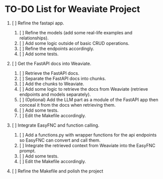 # TO-DO List for Weaviate Project

1. [ ] Refine the fastapi app.
    1. [ ] Refine the models (add some real-life examples and relationships).
    2. [ ] Add some logic outside of basic CRUD operations. 
    3. [ ] Refine the endpoints accordingly.
    4. [ ] Add some tests.

2. [ ] Get the FastAPI docs into Weaviate.
    1. [ ] Retrieve the FastAPI docs.
    2. [ ] Separate the FastAPI docs into chunks.
    3. [ ] Add the chunks to Weaviate.
    4. [ ] Add some logic to retrieve the docs from Weaviate (retrieve endpoints and models separately).
    5. [ ] (Optional) Add the LLM part as a module of the FastAPI app then conceal it from the docs when retrieving them.
    6. [ ] Add some tests.
    7. [ ] Edit the Makefile accordingly.

3. [ ] Integrate EasyFNC and function calling.
    1. [ ] Add a functions.py with wrapper functions for the api endpoints so EasyFNC can convert and call them.
    2. [ ] Integrate the retrieved context from Weaviate into the EasyFNC prompt.
    3. [ ] Add some tests.
    4. [ ] Edit the Makefile accordingly.

4. [ ] Refine the Makefile and polish the project

